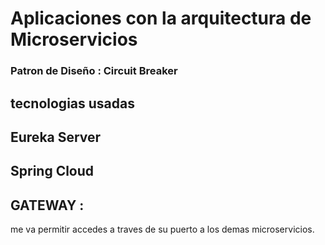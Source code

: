 # Aplicaciones con la arquitectura de Microservicios
### Patron de Diseño : Circuit Breaker
## tecnologias usadas 
## Eureka Server
## Spring Cloud 
## GATEWAY :
me va permitir accedes a traves de su puerto a los demas microservicios.
